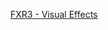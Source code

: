 [FXR3 - Visual Effects](https://github.com/NamelessHoodie/From-Software-Modding-Documentation/wiki/FXR3---Visual-Effects)